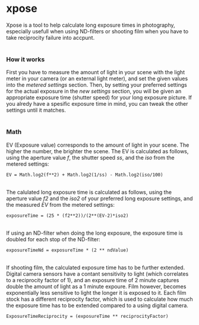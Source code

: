 

# xpose
Xpose is a tool to help calculate long exposure times in photography, especially usefull when using ND-filters or shooting film when you have to take reciprocity failure into accpunt.
<br/>
<br/>

### How it works
First you have to measure the amount of light in your scene with the light meter in your camera (or an external light meter), and set the given values into the *metered settings* section. Then, by setting your preferred settings for the actual exposure in the *new settings* section, you will be given an appropriate exposure time (shutter speed) for your long exposure picture. If you alredy have a spesific exposure time in mind, you can tweak the other settings until it matches.
<br/>
<br/>

### Math
EV (Exposure value) corresponds to the amount of light in your scene. The higher the number, the brighter the scene. The EV is calculated as follows, using the aperture value *f*, the shutter speed *ss*, and the *iso* from the metered settings:

    EV = Math.log2(f**2) + Math.log2(1/ss) - Math.log2(iso/100)

<br/> The calulated long exposure time is calculated as follows, using the aperture value *f2* and the *iso2* of your preferred long exposure settings, and the measured *EV* from the metered settings:

    exposureTime = (25 * (f2**2))/(2**(EV-2)*iso2)

<br/> If using an ND-filter when doing the long exposure, the exposure time is doubled for each stop of the ND-filter:

    exposureTimeNd = exposureTime * (2 ** ndValue)

<br/> If shooting film, the calculated exposure time has to be further extended. Digital camera sensors have a contant sensitivity to light (which correlates to a reciprocity factor of 1), and an exposure time of 2 minute captures double the amount of light as a 1 minute expoure. Film however, becomes exponentially less sensitive to light the longer it is exposed to it. Each film stock has a different reciprocity factor, which is used to calculate how much the exposure time has to be extended compared to a using digital camera.

    ExposureTimeReciprocity = (exposureTime ** reciprocityFactor)




